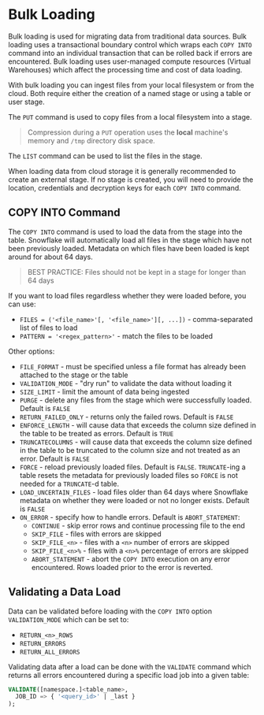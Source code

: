 # Bulk Loading #

Bulk loading is used for migrating data from traditional data sources. Bulk loading uses a transactional boundary control which wraps each `COPY INTO` command into an individual transaction that can be rolled back if errors are encountered. Bulk loading uses user-managed compute resources (Virtual Warehouses) which affect the processing time and cost of data loading.

With bulk loading you can ingest files from your local filesystem or from the cloud. Both require either the creation of a named stage or using a table or user stage.

The `PUT` command is used to copy files from a local filesystem into a stage.
> Compression during a `PUT` operation uses the **local** machine's memory and `/tmp` directory disk space.

The `LIST` command can be used to list the files in the stage.

When loading data from cloud storage it is generally recommended to create an external stage. If no stage is created, you will need to provide the location, credentials and decryption keys for each `COPY INTO` command.

## COPY INTO Command ##
The `COPY INTO` command is used to load the data from the stage into the table. Snowflake will automatically load all files in the stage which have not been previously loaded. Metadata on which files have been loaded is kept around for about 64 days.
> BEST PRACTICE: Files should not be kept in a stage for longer than 64 days

If you want to load files regardless whether they were loaded before, you can use:
* `FILES = ('<file_name>'[, '<file_name>'][, ...])` - comma-separated list of files to load
* `PATTERN = '<regex_pattern>'` - match the files to be loaded

Other options:
* `FILE_FORMAT` - must be specified unless a file format has already been attached to the stage or the table
* `VALIDATION_MODE` - "dry run" to validate the data without loading it
* `SIZE_LIMIT` - limit the amount of data being ingested
* `PURGE` - delete any files from the stage which were successfully loaded. Default is `FALSE`
* `RETURN_FAILED_ONLY` - returns only the failed rows. Default is `FALSE`
* `ENFORCE_LENGTH` - will cause data that exceeds the column size defined in the table to be treated as errors. Default is `TRUE`
* `TRUNCATECOLUMNS` - will cause data that exceeds the column size defined in the table to be truncated to the column size and not treated as an error. Default is `FALSE`
* `FORCE` - reload previously loaded files. Default is `FALSE`. `TRUNCATE`-ing a table resets the metadata for previously loaded files so `FORCE` is not needed for a `TRUNCATE`-d table.
* `LOAD_UNCERTAIN_FILES` - load files older than 64 days where Snowflake metadata on whether they were loaded or not no longer exists. Default is `FALSE`
* `ON_ERROR` - specify how to handle errors. Default is `ABORT_STATEMENT`:
  * `CONTINUE` - skip error rows and continue processing file to the end
  * `SKIP_FILE` - files with errors are skipped
  * `SKIP_FILE_<n>` - files with a `<n>` number of errors are skipped
  * `SKIP_FILE_<n>%` - files with a `<n>%` percentage of errors are skipped
  * `ABORT_STATEMENT` - abort the `COPY INTO` execution on any error encountered. Rows loaded prior to the error is reverted.

## Validating a Data Load ##
Data can be validated before loading with the `COPY INTO` option `VALIDATION_MODE` which can be set to:
* `RETURN_<n>_ROWS`
* `RETURN_ERRORS`
* `RETURN_ALL_ERRORS`

Validating data after a load can be done with the `VALIDATE` command which returns all errors encountered during a specific load job into a given table:
```sql
VALIDATE([namespace.]<table_name>,
  JOB_ID => { '<query_id>' | _last }
);
```